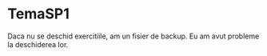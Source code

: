 # TemaSP1

Daca nu se deschid exercitiile, am un fisier de backup. Eu am avut probleme la deschiderea lor.
